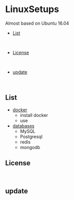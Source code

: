 # LinuxSetups 
Almost based on Ubuntu 16.04
* [List](#List)
<br>

* [License](#License)
<br>

* [update](#update)

<br>

## List
* [docker](docs/docker/install-docker.md)
    * install docker
    * use
* [databases](docs/databases/index.md)
    * MySQL
    * Postgresql
    * redis
    * mongodb

## License

<br>

## update 